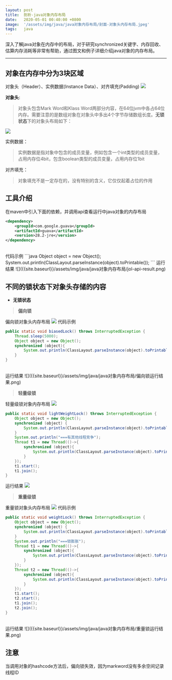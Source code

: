 ```yaml
---
layout: post
title:  剖析-java对象内存布局
date:   2020-05-01 00:40:00 +0800
image:  '/assets/img/java/java对象内存布局/封面-对象头内存布局.jpeg'
tags:   java
---
```

深入了解java对象在内存中的布局，对于研究synchronized关键字、内存回收、估算内存消耗等非常有帮助，通过图文和例子详细介绍java对象的内存布局。

---

## 对象在内存中分为3块区域
对象头（Header）、实例数据(Instance Data）、对齐填充(Padding)
![]({{site.baseurl}}/assets/img/对象内存布局.png)

**对象头**:

> 对象头包含Mark Word和Klass Word两部分内容，在64位jvm中各占64位内存。需要注意的是数组对象在对象头中多出4个字节存储数组长度。**无锁状态**下的对象头布局如下：

![]({{site.baseurl}}/assets/img/java/java对象内存布局/对象头内存布局.png)

实例数据：
> 实例数据是指对象中包含的成员变量，例如包含一个int类型的成员变量，占用内存位4bit，包含boolean类型的成员变量，占用内存位1bit

对齐填充：

> 对象填充不是一定存在的，没有特别的含义，它仅仅起着占位的作用

## 工具介绍
在maven中引入下面的依赖，并调用api查看运行中java对象的内存布局
```xml
<dependency>
    <groupId>com.google.guava</groupId>
    <artifactId>guava</artifactId>
    <version>28.2-jre</version>
</dependency>
```
<br>
代码示例
```java
Object object = new Object();
System.out.println(ClassLayout.parseInstance(object).toPrintable());
```
运行结果
![]({{site.baseurl}}/assets/img/java/java对象内存布局/jol-api-result.png)

## 不同的锁状态下对象头存储的内容

* **无锁状态**

> **偏向锁**

偏向锁对象头内存布局
![]({{site.baseurl}}/assets/img/java/java对象内存布局/偏向-对象头内存布局.png)
代码示例
```java
public static void biasedLock() throws InterruptedException {
    Thread.sleep(5000);
    Object object = new Object();
    synchronized (object){
        System.out.println(ClassLayout.parseInstance(object).toPrintable());
    }
}
```
<br>
运行结果
![]({{site.baseurl}}/assets/img/java/java对象内存布局/偏向锁运行结果.png)

> **轻量级锁**

轻量级锁对象内存布局
![]({{site.baseurl}}/assets/img/java/java对象内存布局/轻量-对象头内存布局.png)
```java
public static void lightWeightLock() throws InterruptedException {
    Object object = new Object();
    synchronized (object) {
        System.out.println(ClassLayout.parseInstance(object).toPrintable());
    }
    System.out.println("===有其他线程竞争");
    Thread t1 = new Thread(()->{
        synchronized (object){
            System.out.println(ClassLayout.parseInstance(object).toPrintable());
        }
    });
    t1.start();
    t1.join();
}
```
运行结果
![]({{site.baseurl}}/assets/img/java/java对象内存布局/轻量锁运行结果.png)
> **重量级锁**

重量锁对象头内存布局
![]({{site.baseurl}}/assets/img/java/java对象内存布局/重量-对象头内存布局.png)
代码示例
```java
public static void weightLock() throws InterruptedException {
    Object object = new Object();
    synchronized (object) {
        System.out.println(ClassLayout.parseInstance(object).toPrintable());
    }
    System.out.println("===锁膨胀");
    Thread t1 = new Thread(()->{
        synchronized (object){
            System.out.println(ClassLayout.parseInstance(object).toPrintable());
        }
    });
    Thread t2 = new Thread(()->{
        synchronized (object){
            System.out.println(ClassLayout.parseInstance(object).toPrintable());
        }
    });
    t1.start();
    t2.start();
    t1.join();
    t2.join();
}
```
<br>
运行结果
![]({{site.baseurl}}/assets/img/java/java对象内存布局/重量锁运行结果.png)

## 注意
当调用对象的hashcode方法后，偏向锁失效，因为markword没有多余空间记录线程ID
